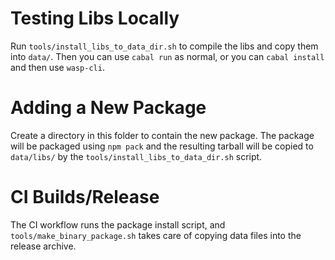 # Testing Libs Locally

Run `tools/install_libs_to_data_dir.sh` to compile the libs and copy
them into `data/`. Then you can use `cabal run` as normal, or you can
`cabal install` and then use `wasp-cli`.

# Adding a New Package

Create a directory in this folder to contain the new package. The package will be packaged
using `npm pack` and the resulting tarball will be copied to `data/libs/` by the
`tools/install_libs_to_data_dir.sh` script.

# CI Builds/Release

The CI workflow runs the package install script, and `tools/make_binary_package.sh`
takes care of copying data files into the release archive.
